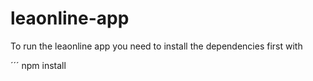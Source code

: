 # leaonline-app

To run the leaonline app you need to install the dependencies first with 

´´´ npm install 
 
